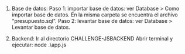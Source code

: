 1. Base de datos:
Paso 1: importar base de datos: ver Database > Como importar base de datos. En la misma carpeta se encuentra el archivo "presupuesto.sql".
Paso 2: levantar base de datos: ver Database > Levantar base de datos. 


2. Backend:
Ir al directorio CHALLENGE-JSBACKEND
Abrir terminal y ejecutar: node .\app.js
